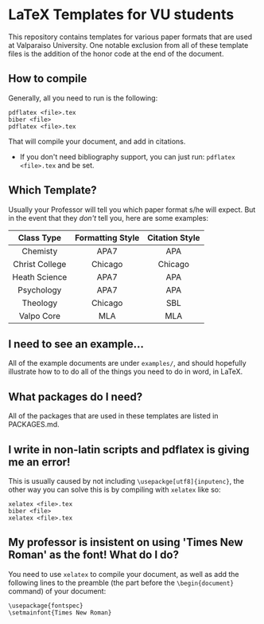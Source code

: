 # LaTeX Templates for VU students

This repository contains templates for various paper formats that are used at Valparaiso University.
One notable exclusion from all of these template files is the addition of the honor code at the end of the document.

## How to compile

Generally, all you need to run is the following:

```
pdflatex <file>.tex
biber <file>
pdflatex <file>.tex
```

That will compile your document, and add in citations.

* If you don't need bibliography support, you can just run: `pdflatex <file>.tex` and be set.

## Which Template?

Usually your Professor will tell you which paper format s/he will expect. But in the event that they *don't* tell you, here are some examples:

| Class Type     | Formatting Style | Citation Style |
| :------:       | :--------:       | :------:       |
| Chemisty       | APA7             | APA            |
| Christ College | Chicago          | Chicago        |
| Heath Science  | APA7             | APA            |
| Psychology     | APA7             | APA            |
| Theology       | Chicago          | SBL            |
| Valpo Core     | MLA              | MLA            |

## I need to see an example...

All of the example documents are under `examples/`, and should hopefully illustrate how to to
do all of the things you need to do in word, in LaTeX.

## What packages do I need?

All of the packages that are used in these templates are listed in PACKAGES.md.

## I write in non-latin scripts and pdflatex is giving me an error!

This is usually caused by not including `\usepackge[utf8]{inputenc}`, the other way you can solve this is by compiling with `xelatex` like so:
```
xelatex <file>.tex
biber <file>
xelatex <file>.tex
```

## My professor is insistent on using 'Times New Roman' as the font! What do I do?

You need to use `xelatex` to compile your document, as well as add the following lines to the preamble (the part before the `\begin{document}` command) of your document:
```
\usepackage{fontspec}
\setmainfont{Times New Roman}
```
